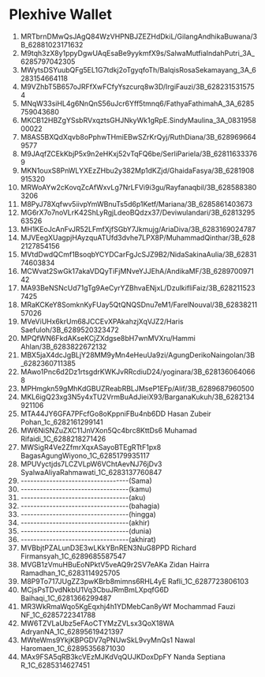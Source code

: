 # Plexhive Wallet

1. MRTbrnDMwQsJAgQ84WzVHPNBJZEZHdDkiL/GilangAndhikaBuwana/3B_62881023171632
2. M9tqh3zX8y1ppyDgwUAqEsaBe9yykmfX9s/SalwaMutfiaIndahPutri_3A_6285797042305
3. MWytsDSYuubQFg5EL1G7tdkj2oTgyqfoTh/BalqisRosaSekamayang_3A_6283154664118
4. M9VZhbT5B657oJRFfXwFCfyYszcurq8w3D/IrgiFauzi/3B_6282315315754
5. MNqW33siHL4g6NnQnS56uJcr6Yff5tmnq6/FathyaFathimahA_3A_6285759043680
6. MKCB12HBZgYSsbRVxqztsGHJNkyWk1gRpE.SindyMaulina_3A_083195800022
7. M8AS5BXQdXqvb8oPphwTHmiEBwSZrKrQyj/RuthDiana/3B_6289696649577
8. M9JAqfZCEkKbjP5x9n2eHKxj52vTqFQ6be/SerliPariela/3B_628116333769
9. MKN1ouxS8PnWLYXEzZHbu2y382Mp1dKZjd/GhaidaFasya/3B_6281908915320
10. MRWoAYw2cKovqZcAfWxvLg7NrLFVi9i3gu/Rayfanaqbil/3B_6285883803206
11. M8PyJ78Xqfwv5iivpYmWBnuTs5d6p1Ketf/Mariana/3B_6285861403673
12. MG6rX7o7noVLrK42ShLyRgjLdeoBQdzx37/Deviwulandari/3B_6281329563526
13. MH1KEoJcAnFvJR52LFmfXjfSGbY7Jkmujg/AriaDiva/3B_6283169024787
14. MJVEegXUagpjHAyzquATUfd3dvhe7LPX8P/MuhammadQinthar/3B_6282127854156
15. MVtdDwdQCmf1BsoqbYCYDCarFgJcSJZ9B2/NidaSakinaAulia/3B_6283174603834
16. MCWvat2SwGk17akaVDQyTiFjMNveYJJEhA/AndikaMF/3B_628970097142
17. MA93BeNSNcUd71gTg9AeCyrYZBhvaENjxL/DzulkifliFaiz/3B_6282115237425
18. MRaKCKeY8SomknKyFUay5QtQNQSDnu7eM1/FarelNouval/3B_6283821157026
19. MVeViUHx6krUm68JCCEvXPAkahzjXqVJZ2/Haris Saefuloh/3B_6289520323472
20. MPQfWN6FkdAKseKCjZXdgse8bH7wnMVXru/Hammi Ahlan/3B_6283822672132
21. MBX5jaX4dcJgBLjY28MM9yMn4eHeuUa9zi/AgungDerikoNaingolan/3B_6282360711385
22. MAwo1Pnc6d2Dz1rtsgdrKWKJvRRcdiuD24/yoginara/3B_6281360640668
23. MPHmgkn59gMhKdGBUZReabRBLJMseP1EFp/Alif/3B_6289687960500
24. MKL6igQ23xg3N5y4xTU2VrmBuAdJieiX93/BarganaKukuh/3B_6282134921106
25. MTA44JY6GFA7PFcfGo8oKppniFBu4nb6DD Hasan Zubeir Pohan_1c_6282161299141
26. MW6NiSNZuZXC11JnVXon5Qc4brc8KttDs6 Muhamad Rifaidi_1C_6288218271426
27. MWSigR4Ve2ZfmrXqxASayoBTEgRTtF1px8 BagasAgungWiyono_1C_6285179935117
28. MPUVyctjds7LCZVLpW6VChtAevNJ76jDv3 SyalwaAliyaRahmawati_1C_6283137760847
29. ----------------------------------(Sama)
30. ----------------------------------(kamu) 
31. ----------------------------------(aku)
32. ----------------------------------(bahagia)
33. ----------------------------------(hingga)
34. ----------------------------------(akhir)
35. ----------------------------------(dunia)
36. ----------------------------------(akhirat)
37. MVBbjtPZALunD3E3wLKkYBnREN3NuG8PPD Richard Firmansyah_1C_6289685587547
38. MVGB1zVmuHBuEoNPktV5veAQ9r2SV7eAKa Zidan Hairra Ramadhan_1C_6283114925705
39. M8P9To717JUgZZ3pwKBrb8mimns6RHL4yE Rafli_1C_6287723806103
40. MCjsPsTDvdNkbU1Vq3CbuJRmBmLXpqfG6D Baihaqi_1C_6281366299487
41. MR3WkRmaWqo5KgEqxhj4h1YDMebCan8yWf Mochammad Fauzi NF_1C_6285722341788
42. MW6TZVLaUbz5eFAoCTYMzZVLsx3QoX18WA AdryanNA_1C_62895619421397
43. MWteWms9YkjKBPGDV7qPNUwSkL9vyMnQs1 Nawal Haromaen_1C_62895356871030
44. MAx9FSA5qRB3kcVEzMJKdVqQUJKDoxDpFY Nanda Septiana R_1C_6285314627451
